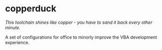 # copperduck
*This toolchain shines like copper - you have to sand it back every other minute.*

A set of configurations for office to minorly improve the VBA development experience.
